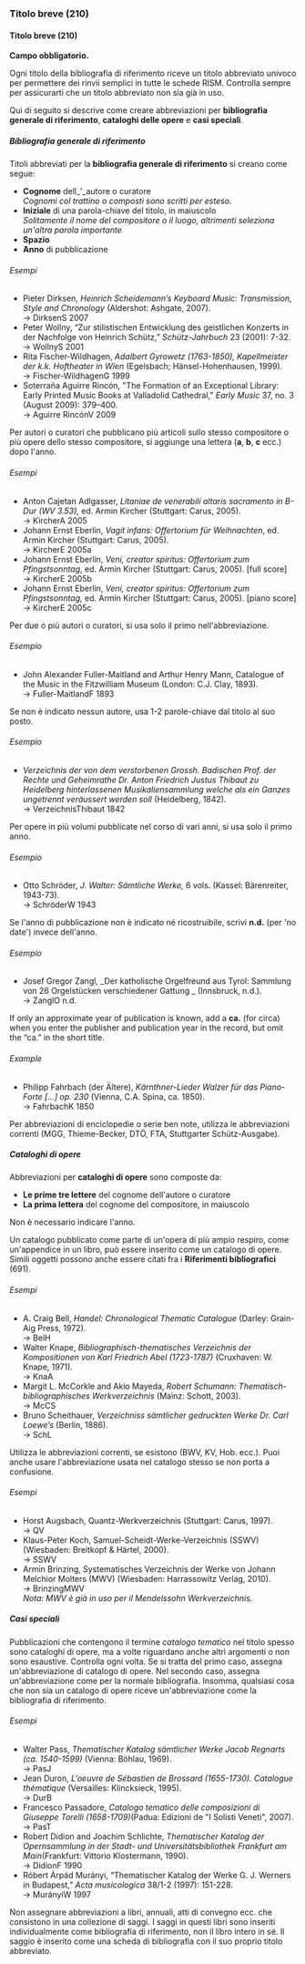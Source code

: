 ### Titolo breve (210)

#### Titolo breve (210)
**Campo obbligatorio.**

Ogni titolo della bibliografia di riferimento riceve un titolo abbreviato univoco per permettere dei rinvii semplici in tutte le schede RISM. Controlla sempre per assicurarti che un titolo abbreviato non sia già in uso.   

Qui di seguito si descrive come creare abbreviazioni per **bibliografia generale di riferimento**, **cataloghi delle opere** e **casi speciali**.

##### Bibliografia generale di riferimento
Titoli abbreviati per la **bibliografia generale di riferimento** si creano come segue:

- **Cognome** dell_'_autore o curatore  
_Cognomi col trattino o composti sono scritti per esteso._  
- **Iniziale** di una parola-chiave del titolo, in maiuscolo  
_Solitamente il nome del compositore o il luogo, altrimenti seleziona un'altra parola importante_  
- **Spazio**
- **Anno** di pubblicazione

###### Esempi
- Pieter Dirksen, _Heinrich Scheidemann’s Keyboard Music: Transmission, Style and Chronology_ (Aldershot: Ashgate, 2007).  
 → DirksenS 2007  
- Peter Wollny, “Zur stilistischen Entwicklung des geistlichen Konzerts in der Nachfolge von Heinrich Schütz,” _Schütz-Jahrbuch_ 23 (2001): 7-32.  
 → WollnyS 2001  
- Rita Fischer-Wildhagen, _Adalbert Gyrowetz (1763-1850), Kapellmeister der k.k. Hoftheater in Wien_ (Egelsbach; Hänsel-Hohenhausen, 1999).  
 → Fischer-WildhagenG 1999  
- Soterraña Aguirre Rincón, "The Formation of an Exceptional Library: Early Printed Music Books at Valladolid Cathedral," _Early Music_ 37, no. 3 (August 2009): 379–400.  
 → Aguirre RincónV 2009

Per autori o curatori che pubblicano più articoli sullo stesso compositore o più opere dello stesso compositore, si aggiunge una lettera (**a**, **b**, **c** ecc.) dopo l'anno.  

###### Esempi  
- Anton Cajetan Adlgasser, _Litaniae de venerabili altaris sacramento in B-Dur (WV 3.53),_ ed. Armin Kircher (Stuttgart: Carus, 2005).  
 → KircherA 2005  
- Johann Ernst Eberlin, _Vagit infans: Offertorium für Weihnachten_, ed. Armin Kircher (Stuttgart: Carus, 2005).  
 → KircherE 2005a  
- Johann Ernst Eberlin, _Veni, creator spiritus: Offertorium zum Pfingstsonntag_, ed. Armin Kircher (Stuttgart: Carus, 2005). [full score]  
 → KircherE 2005b  
- Johann Ernst Eberlin, _Veni, creator spiritus: Offertorium zum Pfingstsonntag,_ ed. Armin Kircher (Stuttgart: Carus, 2005). [piano score]  
 → KircherE 2005c

Per due o più autori o curatori, si usa solo il primo nell'abbreviazione.  

###### Esempio  
- John Alexander Fuller-Maitland and Arthur Henry Mann, Catalogue of the Music in the Fitzwilliam Museum (London: C.J. Clay, 1893).  
 → Fuller-MaitlandF 1893

Se non è indicato nessun autore, usa 1-2 parole-chiave dal titolo al suo posto.  

###### Esempio
- _Verzeichnis der von dem verstorbenen Grossh. Badischen Prof. der Rechte und Geheimrathe Dr. Anton Friedrich Justus Thibaut zu Heidelberg hinterlassenen Musikaliensammlung welche als ein Ganzes ungetrennt veräussert werden soll_ (Heidelberg, 1842).  
 → VerzeichnisThibaut 1842

Per opere in più volumi pubblicate nel corso di vari anni, si usa solo il primo anno.

###### Esempio
- Otto Schröder, _J. Walter: Sämtliche Werke,_ 6 vols. (Kassel: Bärenreiter, 1943-73).  
 → SchröderW 1943

Se l'anno di pubblicazione non è indicato né ricostruibile, scrivi **n.d.** (per 'no date') invece dell'anno.

###### Esempio
- Josef Gregor Zangl, _Der katholische Orgelfreund aus Tyrol: Sammlung von 26 Orgelstücken verschiedener Gattung _ (Innsbruck, n.d.).  
 → ZanglO n.d.

If only an approximate year of publication is known, add a **ca.** (for circa) when you enter the publisher and publication year in the record, but omit the “ca.” in the short title.  

###### Example  
- Philipp Fahrbach (der Ältere), _Kärnthner-Lieder Walzer für das Piano-Forte [...] op. 230_ (Vienna, C.A. Spina, ca. 1850).  
 → FahrbachK 1850

Per abbreviazioni di enciclopedie o serie ben note, utilizza le abbreviazioni correnti (MGG, Thieme-Becker, DTÖ, FTA, Stuttgarter Schütz-Ausgabe).

##### Cataloghi di opere
Abbreviazioni per **cataloghi di opere** sono composte da:
- **Le prime tre lettere** del cognome dell'autore o curatore
- **La prima lettera** del cognome del compositore, in maiuscolo

Non è necessario indicare l'anno.

Un catalogo pubblicato come parte di un'opera di più ampio respiro, come un'appendice in un libro, può essere inserito come un catalogo di opere. Simili oggetti possono anche essere citati fra i  **Riferimenti bibliografici** (691).

###### Esempi
- A. Craig Bell, _Handel: Chronological Thematic Catalogue_ (Darley: Grain-Aig Press, 1972).  
 → BelH  
- Walter Knape, _Bibliographisch-thematisches Verzeichnis der Kompositionen von Karl Friedrich Abel (1723-1787)_ (Cruxhaven: W. Knape, 1971).  
 → KnaA  
- Margit L. McCorkle and Akio Mayeda, _Robert Schumann: Thematisch-bibliographisches Werkverzeichnis_ (Mainz: Schott, 2003).  
 → McCS  
- Bruno Scheithauer, _Verzeichniss sämtlicher gedruckten Werke Dr. Carl Loewe’s_ (Berlin, 1886).  
 → SchL

Utilizza le abbreviazioni correnti, se esistono (BWV, KV, Hob. ecc.). Puoi anche usare l'abbreviazione usata nel catalogo stesso se non porta a confusione.    

###### Esempi  
- Horst Augsbach, Quantz-Werkverzeichnis (Stuttgart: Carus, 1997).  
 → QV  
- Klaus-Peter Koch, Samuel-Scheidt-Werke-Verzeichnis (SSWV) (Wiesbaden: Breitkopf & Härtel, 2000).  
 → SSWV  
- Armin Brinzing, Systematisches Verzeichnis der Werke von Johann Melchior Molters (MWV) (Wiesbaden: Harrassowitz Verlag, 2010).  
 → BrinzingMWV  
_Nota: MWV è già in uso per il Mendelssohn Werkverzeichnis._

##### Casi speciali
Pubblicazioni che contengono il termine _catalogo tematico_ nel titolo spesso sono cataloghi di opere, ma a volte riguardano anche altri argomenti o non sono esaustive. Controlla ogni volta. Se si tratta del primo caso, assegna un'abbreviazione di catalogo di opere. Nel secondo caso, assegna un'abbreviazione come per la normale bibliografia. Insomma, qualsiasi cosa che non sia un catalogo di opere riceve un'abbreviazione come la bibliografia di riferimento.

###### Esempi
- Walter Pass, _Thematischer Katalog sämtlicher Werke Jacob Regnarts (ca. 1540-1599)_ (Vienna: Böhlau, 1969).  
 → PasJ  
- Jean Duron, _L’oeuvre de Sébastien de Brossard (1655-1730). Catalogue thématique_ (Versailles: Klincksieck, 1995).  
 → DurB  
- Francesco Passadore, _Catalogo tematico delle composizioni di Giuseppe Torelli (1658-1709)_(Padua: Edizioni de "I Solisti Veneti", 2007).  
 → PasT  
- Robert Didion and Joachim Schlichte, _Thematischer Katalog der Opernsammlung in der Stadt- und Universitätsbibliothek Frankfurt am Main_(Frankfurt: Vittorio Klostermann, 1990).  
 → DidionF 1990  
- Róbert Árpád Murányi, “Thematischer Katalog der Werke G. J. Werners in Budapest,” _Acta musicologica_ 38/1-2 (1997): 151-228.  
 → MurányiW 1997

Non assegnare abbreviazioni a libri, annuali, atti di convegno ecc. che consistono in una collezione di saggi. I saggi in questi libri sono inseriti individualmente come bibliografia di riferimento, non il libro intero in sé. Il saggio è inserito come una scheda di bibliografia con il suo proprio titolo abbreviato.
